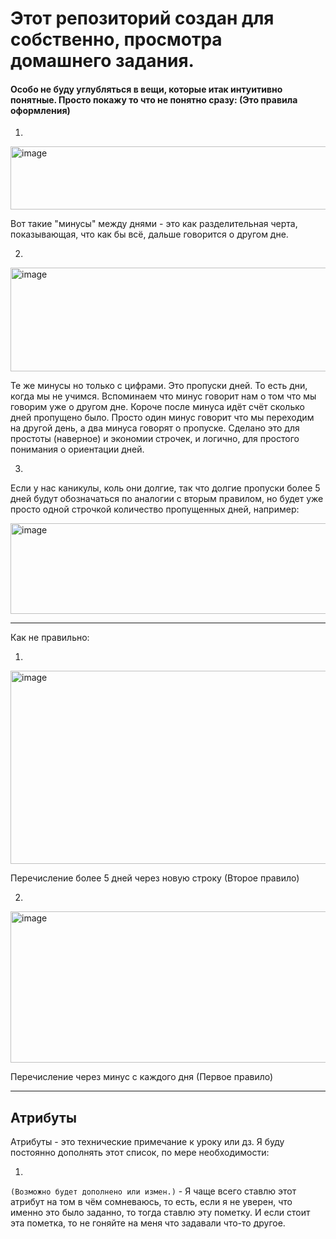 # Этот репозиторий создан для собственно, просмотра домашнего задания. 

#### Особо не буду углубляться в вещи, которые итак интуитивно понятные. Просто покажу то что не понятно сразу: (Это правила оформления)
1. 
<img width="866" height="101" alt="image" src="https://github.com/user-attachments/assets/a0cf93cb-d78b-469d-a366-e67faf93d7ef" />

Вот такие "минусы" между днями - это как разделительная черта, показывающая, что как бы всё, дальше говорится о другом дне.

2.

<img width="858" height="166" alt="image" src="https://github.com/user-attachments/assets/e4d125df-a7e5-465e-b131-29009c7ba69a" />

Те же минусы но только с цифрами. Это пропуски дней. То есть дни, когда мы не учимся.
Вспоминаем что минус говорит нам о том что мы говорим уже о другом дне. Короче после минуса идёт счёт сколько дней пропущено было. Просто один минус говорит что мы переходим на другой день, а два минуса говорят о пропуске. Сделано это для простоты (наверное) и экономии строчек, и логично, для простого понимания о ориентации дней.

3.
Если у нас каникулы, коль они долгие, так что долгие пропуски более 5 дней будут обозначаться по аналогии с вторым правилом, но будет уже просто одной строчкой количество пропущенных дней, например:

<img width="852" height="145" alt="image" src="https://github.com/user-attachments/assets/97740955-dc4c-4576-ad70-c26de4ef117a" />

___

Как не правильно:

1. 

<img width="879" height="309" alt="image" src="https://github.com/user-attachments/assets/a673f9d6-6d8f-4b0a-a137-65a65626ccaf" />

Перечисление более 5 дней через новую строку (Второе правило)

2.

<img width="895" height="242" alt="image" src="https://github.com/user-attachments/assets/b94b60f6-3186-490e-86a7-19bf16725fec" />

Перечисление через минус с каждого дня (Первое правило)

___

## Атрибуты

Атрибуты - это технические примечание к уроку или дз. Я буду постоянно дополнять этот список, по мере необходимости:

1.

`(Возможно будет дополнено или измен.)` - Я чаще всего ставлю этот атрибут на том в чём сомневаюсь, то есть, если я не уверен, что именно это было заданно, то тогда ставлю эту пометку. И если стоит эта пометка, то не гоняйте на меня что задавали что-то другое.




